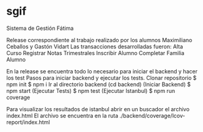 # sgif
Sistema de Gestión Fátima

Release correspondiente al trabajo realizado por los alumnos Maximiliano Ceballos y Gastón Vidart
Las transacciones desarrolladas fueron:
  Alta Curso
  Registrar Notas Trimestrales
  Inscribir Alumno
  Completar Familia Alumno
  
En la release se encuentra todo lo necesario para iniciar el backend y hacer los test
Pasos para iniciar backend y ejecutar los tests.
  Clonar repositorio
  $ npm init
  $ npm i
  Ir al directorio backend (cd backend)
  (Iniciar Backend) $ npm start
  (Ejecutar Tests)  $ npm test
  (Ejecutar Istanbul) $ npm run coverage
  
  Para visualizar los resultados de istanbul abrir en un buscador el archivo index.html
  El archivo se encuentra en la ruta ./backend/coverage/lcov-report/index.html
